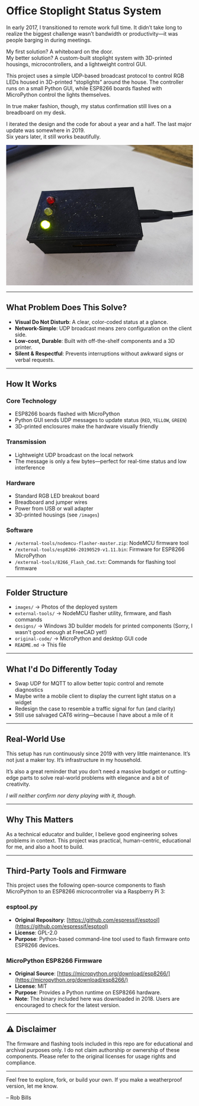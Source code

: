 # Office Stoplight Status System

In early 2017, I transitioned to remote work full time. It didn’t take long to realize the biggest challenge wasn’t bandwidth or productivity—it was people barging in during meetings.

My first solution? A whiteboard on the door.  
My better solution? A custom-built stoplight system with 3D-printed housings, microcontrollers, and a lightweight control GUI.

This project uses a simple UDP-based broadcast protocol to control RGB LEDs housed in 3D-printed “stoplights” around the house.   The controller runs on a small Python GUI, while ESP8266 boards flashed with MicroPython control the lights themselves.  

In true maker fashion, though, my status confirmation still lives on a breadboard on my desk.  

I iterated the design and the code for about a year and a half.  The last major update was somewhere in 2019.  
Six years later, it still works beautifully.  

![Small box with stoplights showing](images/final_small.jpg)

---

## What Problem Does This Solve?

- **Visual Do Not Disturb**: A clear, color-coded status at a glance.
- **Network-Simple**: UDP broadcast means zero configuration on the client side.
- **Low-cost, Durable**: Built with off-the-shelf components and a 3D printer.
- **Silent & Respectful**: Prevents interruptions without awkward signs or verbal requests.

---

## How It Works

### Core Technology
- ESP8266 boards flashed with MicroPython
- Python GUI sends UDP messages to update status (`RED`, `YELLOW`, `GREEN`)
- 3D-printed enclosures make the hardware visually friendly

### Transmission
- Lightweight UDP broadcast on the local network
- The message is only a few bytes—perfect for real-time status and low interference

### Hardware
- Standard RGB LED breakout board
- Breadboard and jumper wires
- Power from USB or wall adapter
- 3D-printed housings (see `/images`)

### Software
- `/external-tools/nodemcu-flasher-master.zip`: NodeMCU firmware tool
- `/external-tools/esp8266-20190529-v1.11.bin`: Firmware for ESP8266 MicroPython
- `/external-tools/8266_Flash_Cmd.txt`: Commands for flashing tool firmware

---

## Folder Structure

- `images/` → Photos of the deployed system
- `external-tools/` → NodeMCU flasher utility, firmware, and flash commands
- `designs/` → Windows 3D builder models for printed components (Sorry, I wasn't good enough at FreeCAD yet!)
- `original-code/` → MicroPython and desktop GUI code
- `README.md` → This file

---

## What I'd Do Differently Today

- Swap UDP for MQTT to allow better topic control and remote diagnostics
- Maybe write a mobile client to display the current light status on a widget
- Redesign the case to resemble a traffic signal for fun (and clarity)
- Still use salvaged CAT6 wiring—because I have about a mile of it

---

## Real-World Use

This setup has run continuously since 2019 with very little maintenance. It’s not just a maker toy. It’s infrastructure in my household.  

It’s also a great reminder that you don’t need a massive budget or cutting-edge parts to solve real-world problems with elegance and a bit of creativity.

*I will neither confirm nor deny playing with it, though.*  

---

## Why This Matters

As a technical educator and builder, I believe good engineering solves problems in context. This project was practical, human-centric, educational for me, and also a hoot to build.

---

## Third-Party Tools and Firmware

This project uses the following open-source components to flash MicroPython to an ESP8266 microcontroller via a Raspberry Pi 3:

### esptool.py
- **Original Repository**: [https://github.com/espressif/esptool](https://github.com/espressif/esptool)
- **License**: GPL-2.0
- **Purpose**: Python-based command-line tool used to flash firmware onto ESP8266 devices.

### MicroPython ESP8266 Firmware
- **Original Source**: [https://micropython.org/download/esp8266/](https://micropython.org/download/esp8266/)
- **License**: MIT
- **Purpose**: Provides a Python runtime on ESP8266 hardware.
- **Note**: The binary included here was downloaded in 2018. Users are encouraged to check for the latest version.

---

## ⚠️ Disclaimer

The firmware and flashing tools included in this repo are for educational and archival purposes only. I do not claim authorship or ownership of these components. Please refer to the original licenses for usage rights and compliance.

---

Feel free to explore, fork, or build your own. If you make a weatherproof version, let me know.

– Rob Bills

